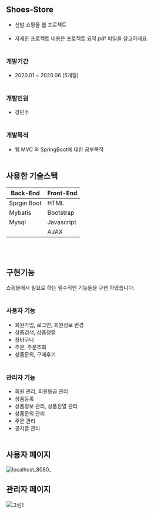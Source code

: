## Shoes-Store    
- 신발 쇼핑몰 웹 프로젝트
<br><br>
- 자세한 프로젝트 내용은 프로젝트 요약.pdf 파일을 참고하세요.
<br><br>

### 개발기간  
- 2020.01 ~ 2020.06 (5개월)
<br><br>

### 개발인원
- 강민수
<br><br>

### 개발목적  
- 웹 MVC 와 SpringBoot에 대한 공부목적
<br><br>

## 사용한 기술스택

|Back-End|Front-End|
|---|---|
|Sprgin Boot|HTML|
|Mybatis|Bootstrap|
|Mysql|Javascript|
|  |AJAX|

<br><br>


## 구현기능

쇼핑몰에서 필요로 하는 필수적인 기능들을 구현 하였습니다.  
  <br>
  
### 사용자 기능 
- 회원가입, 로그인, 회원정보 변경
- 상품검색, 상품정렬
- 장바구니
- 주문, 주문조회 
- 상품문의, 구매후기
<br><br>
  
  
### 관리자 기능
- 회원 관리, 회원등급 관리
- 상품등록
- 상품정보 관리, 상품진열 관리
- 상품문의 관리
- 주문 관리
- 공지글 관리
<br><br>

## 사용자 페이지
![localhost_8080_](https://user-images.githubusercontent.com/26829633/82759490-cd643b80-9e28-11ea-9af0-7967caa3c4b7.png)

## 관리자 페이지
![그림1](https://user-images.githubusercontent.com/26829633/83317006-98128000-a264-11ea-98ac-41229c972edd.png)

